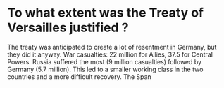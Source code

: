 
# To what extent was the Treaty of Versailles justified ?

The treaty was anticipated to create a lot of resentment in Germany, but they did it anyway. War casualties: 22 million for Allies, 37.5 for Central Powers. Russia suffered the most (9 million casualties) followed by Germany (5.7 million). This led to a smaller working class in the two countries and a more difficult recovery. The Span
<!--stackedit_data:
eyJoaXN0b3J5IjpbMjEzNDg5NTUxOV19
-->